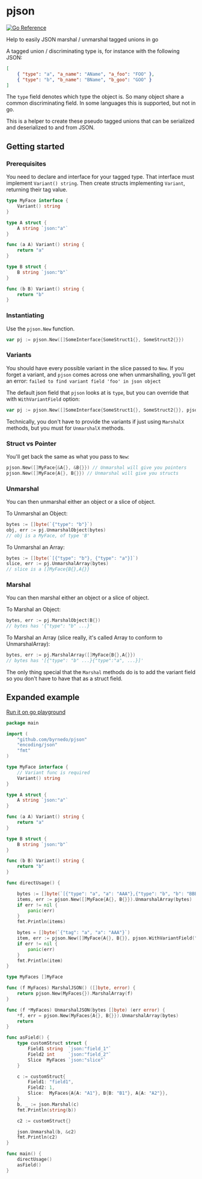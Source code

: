 # pjson

[![Go Reference](https://pkg.go.dev/badge/github.com/byrnedo/pjson.svg)](https://pkg.go.dev/github.com/byrnedo/pjson)

Help to easily JSON marshal / unmarshal tagged unions in go

A tagged union / discriminating type is, for instance with the following JSON:
```json
[
    { "type": "a", "a_name": "AName", "a_foo": "FOO" },
    { "type": "b", "b_name": "BName", "b_goo": "GOO" }
]
```

The `type` field denotes which type the object is. So many object share a common discriminating field.
In some languages this is supported, but not in go.

This is a helper to create these pseudo tagged unions that can be serialized and deserialized to and from JSON.

## Getting started


### Prerequisites
You need to declare and interface for your tagged type. That interface must implement `Variant() string`.
Then create structs implementing `Variant`, returning their tag value.

```go
type MyFace interface {
	Variant() string
}

type A struct {
	A string `json:"a"`
}

func (a A) Variant() string {
	return "a"
}

type B struct {
	B string `json:"b"`
}

func (b B) Variant() string {
	return "b"
}
```

### Instantiating

Use the `pjson.New` function.

```go
var pj := pjson.New([]SomeInterface{SomeStruct1{}, SomeStruct2{}})
```

### Variants
You should have every possible variant in the slice passed to `New`. If you forget a variant, and `pjson` comes across one when unmarshalling, you'll get an error: `failed to find variant field 'foo' in json object`

The default json field that `pjson` looks at is `type`, but you can override that with `WithVariantField` option:
```go
var pj := pjson.New([]SomeInterface{SomeStruct1{}, SomeStruct2{}}, pjson.WithVariantField("variant")) // will look for "variant" in json.
```

Technically, you don't have to provide the variants if just using `MarshalX` methods, but you must for `UnmarshalX` methods.

### Struct vs Pointer

You'll get back the same as what you pass to `New`:
```go
pjson.New([]MyFace{&A{}, &B{}}) // Unmarshal will give you pointers
pjson.New([]MyFace{A{}, B{}}) // Unmarshal will give you structs
```

### Unmarshal

You can then unmarshal either an object or a slice of object.

To Unmarshal an Object:
```go
bytes := []byte(`{"type": "b"}`)
obj, err := pj.UnmarshalObject(bytes)
// obj is a MyFace, of type 'B'
```

To Unmarshal an Array:
```go
bytes := []byte(`[{"type": "b"}, {"type": "a"}]`)
slice, err := pj.UnmarshalArray(bytes)
// slice is a []MyFace{B{},A{}}
```

### Marshal

You can then marshal either an object or a slice of object.

To Marshal an Object:
```go
bytes, err := pj.MarshalObject(B{})
// bytes has '{"type": "b" ...}'
```

To Marshal an Array (slice really, it's called Array to conform to UnmarshalArray):
```go
bytes, err := pj.MarshalArray([]MyFace{B{},A{}})
// bytes has '[{"type": "b" ...}{"type":"a", ...}]'
```

The only thing special that the `Marshal` methods do is to add the variant field so you don't have to have that as a struct field.

## Expanded example
[Run it on go playground](https://go.dev/play/p/jHqZ-TnXq-e)

```go
package main

import (
	"github.com/byrnedo/pjson"
	"encoding/json"
	"fmt"
)

type MyFace interface {
	// Variant func is required
	Variant() string
}

type A struct {
	A string `json:"a"`
}

func (a A) Variant() string {
	return "a"
}

type B struct {
	B string `json:"b"`
}

func (b B) Variant() string {
	return "b"
}

func directUsage() {

	bytes := []byte(`[{"type": "a", "a": "AAA"},{"type": "b", "b": "BBB"}]`)
	items, err := pjson.New([]MyFace{A{}, B{}}).UnmarshalArray(bytes)
	if err != nil {
		panic(err)
	}
	fmt.Println(items)

	bytes = []byte(`{"tag": "a", "a": "AAA"}`)
	item, err := pjson.New([]MyFace{A{}, B{}}, pjson.WithVariantField("tag")).UnmarshalObject(bytes)
	if err != nil {
		panic(err)
	}
	fmt.Println(item)
}

type MyFaces []MyFace

func (f MyFaces) MarshalJSON() ([]byte, error) {
	return pjson.New(MyFaces{}).MarshalArray(f)
}

func (f *MyFaces) UnmarshalJSON(bytes []byte) (err error) {
	*f, err = pjson.New(MyFaces{A{}, B{}}).UnmarshalArray(bytes)
	return
}

func asField() {
	type customStruct struct {
		Field1 string  `json:"field_1"`
		Field2 int     `json:"field_2"`
		Slice  MyFaces `json:"slice"`
	}

	c := customStruct{
		Field1: "field1",
		Field2: 1,
		Slice:  MyFaces{A{A: "A1"}, B{B: "B1"}, A{A: "A2"}},
	}
	b, _ := json.Marshal(c)
	fmt.Println(string(b))

	c2 := customStruct{}

	json.Unmarshal(b, &c2)
	fmt.Println(c2)
}

func main() {
	directUsage()
	asField()
}
```
